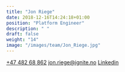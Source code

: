 ```yaml
---
title: "Jon Riege"
date: 2018-12-16T14:24:18+01:00
position: "Platform Engineer"
description: " "
draft: false
weight: "14"
image: "/images/team/Jon_Riege.jpg"
---
```


<a class="phoneto" href="tel:+47 482 688 62"><i class="fas fa-phone"></i>+47 482 68 862</a>
<a class="mailto" href="mailto:jon.riege@ignite.no "><i class="fas fa-envelope"></i></i>jon.riege@ignite.no </a>
<a class="mailto" target="_blank" href="https://www.linkedin.com/in/jon-riege-2b2a45120/"><i class="fab fa-linkedin-in"></i>Linkedin</a>

